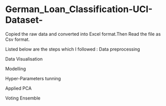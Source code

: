 # German_Loan_Classification-UCI-Dataset-

Copied the raw data and converted into Excel format.Then Read the file as Csv format.

Listed below are the steps which I followed :
Data preprocessing

Data Visualisation

Modelling

Hyper-Parameters tunning

Applied PCA

Voting Ensemble
